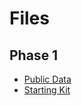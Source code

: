 # Files

## Phase 1
- [Public Data](https://www.codabench.org/datasets/download/aafd38ea-cb96-47b6-be2e-e0fbacbb2bcb/)
- [Starting Kit](https://www.codabench.org/datasets/download/7d1d087b-921a-421d-82d5-3fb8331a3e62/)
